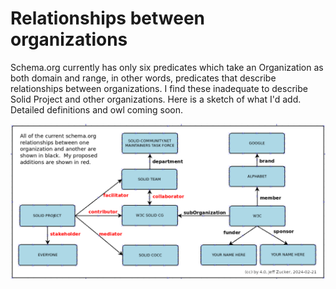 # Relationships between organizations

Schema.org currently has only six predicates which take an Organization as both domain and range, in other words, predicates that describe relationships between organizations.  I find these inadequate to describe Solid Project and other organizations. Here is a sketch of what I'd add.  Detailed definitions and owl coming soon.

![](https://github.com/solid/organizations/blob/main/vocabularies/relationships-between-organizations.png)
